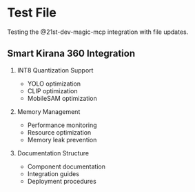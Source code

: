 # Test File

Testing the @21st-dev-magic-mcp integration with file updates.

## Smart Kirana 360 Integration
1. INT8 Quantization Support
   - YOLO optimization
   - CLIP optimization
   - MobileSAM optimization

2. Memory Management
   - Performance monitoring
   - Resource optimization
   - Memory leak prevention

3. Documentation Structure
   - Component documentation
   - Integration guides
   - Deployment procedures
